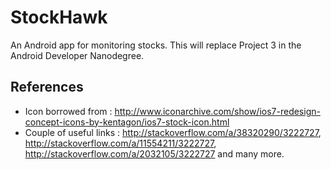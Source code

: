 # StockHawk
An Android app for monitoring stocks. This will replace Project 3 in the Android Developer Nanodegree.

## References
- Icon borrowed from : http://www.iconarchive.com/show/ios7-redesign-concept-icons-by-kentagon/ios7-stock-icon.html
- Couple of useful links : http://stackoverflow.com/a/38320290/3222727, http://stackoverflow.com/a/11554211/3222727, http://stackoverflow.com/a/2032105/3222727 and many more.
